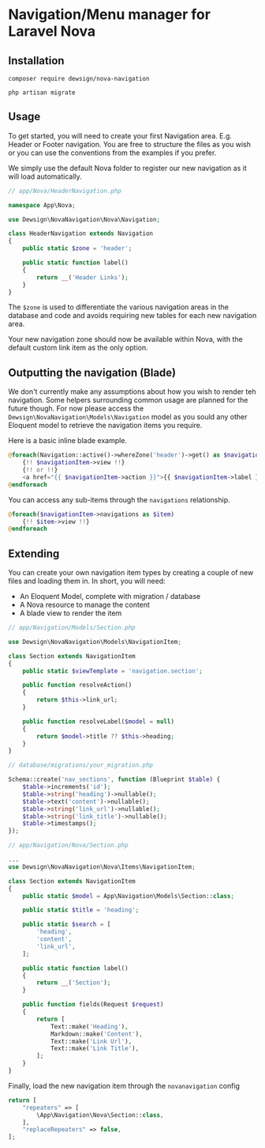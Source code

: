 # Navigation/Menu manager for Laravel Nova

## Installation

`composer require dewsign/nova-navigation`

`php artisan migrate`

## Usage

To get started, you will need to create your first Navigation area. E.g. Header or Footer navigation. You are free to structure the files as you wish or you can use the conventions from the examples if you prefer.

We simply use the default Nova folder to register our new navigation as it will load automatically.

```php
// app/Nova/HeaderNavigation.php

namespace App\Nova;

use Dewsign\NovaNavigation\Nova\Navigation;

class HeaderNavigation extends Navigation
{
    public static $zone = 'header';

    public static function label()
    {
        return __('Header Links');
    }
}
```

The `$zone` is used to differentiate the various navigation areas in the database and code and avoids requiring new tables for each new navigation area.

Your new navigation zone should now be available within Nova, with the default custom link item as the only option.

## Outputting the navigation (Blade)

We don't currently make any assumptions about how you wish to render teh navigation. Some helpers surrounding common usage are planned for the future though. For now please access the `Dewsign\NovaNavigation\Models\Navigation` model as you sould any other Eloquent model to retrieve the navigation items you require.

Here is a basic inline blade example.

```php
@foreach(Navigation::active()->whereZone('header')->get() as $navigationItem)
    {!! $navigationItem->view !!}
    {!! or !!}
    <a href="{{ $navigationItem->action }}">{{ $navigationItem->label }}</a>
@endforeach
```

You can access any sub-items through the `navigations` relationship.

```php
@foreach($navigationItem->navigations as $item)
    {!! $item->view !!}
@endforeach
```

## Extending

You can create your own navigation item types by creating a couple of new files and loading them in. In short, you will need:

* An Eloquent Model, complete with migration / database
* A Nova resource to manage the content
* A blade view to render the item

```php
// app/Navigation/Models/Section.php

use Dewsign\NovaNavigation\Models\NavigationItem;

class Section extends NavigationItem
{
    public static $viewTemplate = 'navigation.section';

    public function resolveAction()
    {
        return $this->link_url;
    }

    public function resolveLabel($model = null)
    {
        return $model->title ?? $this->heading;
    }
}
```

```php
// database/migrations/your_migration.php

Schema::create('nav_sections', function (Blueprint $table) {
    $table->increments('id');
    $table->string('heading')->nullable();
    $table->text('content')->nullable();
    $table->string('link_url')->nullable();
    $table->string('link_title')->nullable();
    $table->timestamps();
});
```

```php
// app/Navigation/Nova/Section.php

...
use Dewsign\NovaNavigation\Nova\Items\NavigationItem;

class Section extends NavigationItem
{
    public static $model = App\Navigation\Models\Section::class;

    public static $title = 'heading';

    public static $search = [
        'heading',
        'content',
        'link_url',
    ];

    public static function label()
    {
        return __('Section');
    }

    public function fields(Request $request)
    {
        return [
            Text::make('Heading'),
            Markdown::make('Content'),
            Text::make('Link Url'),
            Text::make('Link Title'),
        ];
    }
}
```

Finally, load the new navigation item through the `novanavigation` config

```php
return [
    "repeaters" => [
        \App\Navigation\Nova\Section::class,
    ],
    "replaceRepeaters" => false,
];
```

